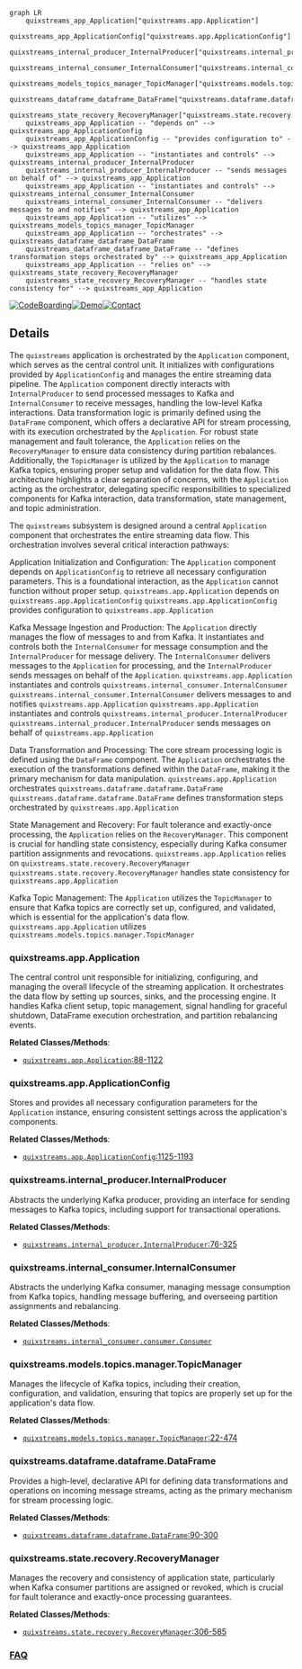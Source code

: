 ```mermaid
graph LR
    quixstreams_app_Application["quixstreams.app.Application"]
    quixstreams_app_ApplicationConfig["quixstreams.app.ApplicationConfig"]
    quixstreams_internal_producer_InternalProducer["quixstreams.internal_producer.InternalProducer"]
    quixstreams_internal_consumer_InternalConsumer["quixstreams.internal_consumer.InternalConsumer"]
    quixstreams_models_topics_manager_TopicManager["quixstreams.models.topics.manager.TopicManager"]
    quixstreams_dataframe_dataframe_DataFrame["quixstreams.dataframe.dataframe.DataFrame"]
    quixstreams_state_recovery_RecoveryManager["quixstreams.state.recovery.RecoveryManager"]
    quixstreams_app_Application -- "depends on" --> quixstreams_app_ApplicationConfig
    quixstreams_app_ApplicationConfig -- "provides configuration to" --> quixstreams_app_Application
    quixstreams_app_Application -- "instantiates and controls" --> quixstreams_internal_producer_InternalProducer
    quixstreams_internal_producer_InternalProducer -- "sends messages on behalf of" --> quixstreams_app_Application
    quixstreams_app_Application -- "instantiates and controls" --> quixstreams_internal_consumer_InternalConsumer
    quixstreams_internal_consumer_InternalConsumer -- "delivers messages to and notifies" --> quixstreams_app_Application
    quixstreams_app_Application -- "utilizes" --> quixstreams_models_topics_manager_TopicManager
    quixstreams_app_Application -- "orchestrates" --> quixstreams_dataframe_dataframe_DataFrame
    quixstreams_dataframe_dataframe_DataFrame -- "defines transformation steps orchestrated by" --> quixstreams_app_Application
    quixstreams_app_Application -- "relies on" --> quixstreams_state_recovery_RecoveryManager
    quixstreams_state_recovery_RecoveryManager -- "handles state consistency for" --> quixstreams_app_Application
```

[![CodeBoarding](https://img.shields.io/badge/Generated%20by-CodeBoarding-9cf?style=flat-square)](https://github.com/CodeBoarding/GeneratedOnBoardings)[![Demo](https://img.shields.io/badge/Try%20our-Demo-blue?style=flat-square)](https://www.codeboarding.org/demo)[![Contact](https://img.shields.io/badge/Contact%20us%20-%20contact@codeboarding.org-lightgrey?style=flat-square)](mailto:contact@codeboarding.org)

## Details

The `quixstreams` application is orchestrated by the `Application` component, which serves as the central control unit. It initializes with configurations provided by `ApplicationConfig` and manages the entire streaming data pipeline. The `Application` component directly interacts with `InternalProducer` to send processed messages to Kafka and `InternalConsumer` to receive messages, handling the low-level Kafka interactions. Data transformation logic is primarily defined using the `DataFrame` component, which offers a declarative API for stream processing, with its execution orchestrated by the `Application`. For robust state management and fault tolerance, the `Application` relies on the `RecoveryManager` to ensure data consistency during partition rebalances. Additionally, the `TopicManager` is utilized by the `Application` to manage Kafka topics, ensuring proper setup and validation for the data flow. This architecture highlights a clear separation of concerns, with the `Application` acting as the orchestrator, delegating specific responsibilities to specialized components for Kafka interaction, data transformation, state management, and topic administration.

The `quixstreams` subsystem is designed around a central `Application` component that orchestrates the entire streaming data flow. This orchestration involves several critical interaction pathways:

Application Initialization and Configuration: The `Application` component depends on `ApplicationConfig` to retrieve all necessary configuration parameters. This is a foundational interaction, as the `Application` cannot function without proper setup.
`quixstreams.app.Application` depends on `quixstreams.app.ApplicationConfig`
`quixstreams.app.ApplicationConfig` provides configuration to `quixstreams.app.Application`

Kafka Message Ingestion and Production: The `Application` directly manages the flow of messages to and from Kafka. It instantiates and controls both the `InternalConsumer` for message consumption and the `InternalProducer` for message delivery. The `InternalConsumer` delivers messages to the `Application` for processing, and the `InternalProducer` sends messages on behalf of the `Application`.
`quixstreams.app.Application` instantiates and controls `quixstreams.internal_consumer.InternalConsumer`
`quixstreams.internal_consumer.InternalConsumer` delivers messages to and notifies `quixstreams.app.Application`
`quixstreams.app.Application` instantiates and controls `quixstreams.internal_producer.InternalProducer`
`quixstreams.internal_producer.InternalProducer` sends messages on behalf of `quixstreams.app.Application`

Data Transformation and Processing: The core stream processing logic is defined using the `DataFrame` component. The `Application` orchestrates the execution of the transformations defined within the `DataFrame`, making it the primary mechanism for data manipulation.
`quixstreams.app.Application` orchestrates `quixstreams.dataframe.dataframe.DataFrame`
`quixstreams.dataframe.dataframe.DataFrame` defines transformation steps orchestrated by `quixstreams.app.Application`

State Management and Recovery: For fault tolerance and exactly-once processing, the `Application` relies on the `RecoveryManager`. This component is crucial for handling state consistency, especially during Kafka consumer partition assignments and revocations.
`quixstreams.app.Application` relies on `quixstreams.state.recovery.RecoveryManager`
`quixstreams.state.recovery.RecoveryManager` handles state consistency for `quixstreams.app.Application`

Kafka Topic Management: The `Application` utilizes the `TopicManager` to ensure that Kafka topics are correctly set up, configured, and validated, which is essential for the application's data flow.
`quixstreams.app.Application` utilizes `quixstreams.models.topics.manager.TopicManager`

### quixstreams.app.Application
The central control unit responsible for initializing, configuring, and managing the overall lifecycle of the streaming application. It orchestrates the data flow by setting up sources, sinks, and the processing engine. It handles Kafka client setup, topic management, signal handling for graceful shutdown, DataFrame execution orchestration, and partition rebalancing events.


**Related Classes/Methods**:

- <a href="https://github.com/quixio/quix-streams/blob/main/quixstreams/app.py#L88-L1122" target="_blank" rel="noopener noreferrer">`quixstreams.app.Application`:88-1122</a>


### quixstreams.app.ApplicationConfig
Stores and provides all necessary configuration parameters for the `Application` instance, ensuring consistent settings across the application's components.


**Related Classes/Methods**:

- <a href="https://github.com/quixio/quix-streams/blob/main/quixstreams/app.py#L1125-L1193" target="_blank" rel="noopener noreferrer">`quixstreams.app.ApplicationConfig`:1125-1193</a>


### quixstreams.internal_producer.InternalProducer
Abstracts the underlying Kafka producer, providing an interface for sending messages to Kafka topics, including support for transactional operations.


**Related Classes/Methods**:

- <a href="https://github.com/quixio/quix-streams/blob/main/quixstreams/internal_producer.py#L76-L325" target="_blank" rel="noopener noreferrer">`quixstreams.internal_producer.InternalProducer`:76-325</a>


### quixstreams.internal_consumer.InternalConsumer
Abstracts the underlying Kafka consumer, managing message consumption from Kafka topics, handling message buffering, and overseeing partition assignments and rebalancing.


**Related Classes/Methods**:

- <a href="https://github.com/quixio/quix-streams/blob/main/quixstreams/internal_consumer/consumer.py" target="_blank" rel="noopener noreferrer">`quixstreams.internal_consumer.consumer.Consumer`</a>


### quixstreams.models.topics.manager.TopicManager
Manages the lifecycle of Kafka topics, including their creation, configuration, and validation, ensuring that topics are properly set up for the application's data flow.


**Related Classes/Methods**:

- <a href="https://github.com/quixio/quix-streams/blob/main/quixstreams/models/topics/manager.py#L22-L474" target="_blank" rel="noopener noreferrer">`quixstreams.models.topics.manager.TopicManager`:22-474</a>


### quixstreams.dataframe.dataframe.DataFrame
Provides a high-level, declarative API for defining data transformations and operations on incoming message streams, acting as the primary mechanism for stream processing logic.


**Related Classes/Methods**:

- <a href="https://github.com/quixio/quix-streams/blob/main/quixstreams/dataframe/dataframe.py#L90-L300" target="_blank" rel="noopener noreferrer">`quixstreams.dataframe.dataframe.DataFrame`:90-300</a>


### quixstreams.state.recovery.RecoveryManager
Manages the recovery and consistency of application state, particularly when Kafka consumer partitions are assigned or revoked, which is crucial for fault tolerance and exactly-once processing guarantees.


**Related Classes/Methods**:

- <a href="https://github.com/quixio/quix-streams/blob/main/quixstreams/state/recovery.py#L306-L585" target="_blank" rel="noopener noreferrer">`quixstreams.state.recovery.RecoveryManager`:306-585</a>




### [FAQ](https://github.com/CodeBoarding/GeneratedOnBoardings/tree/main?tab=readme-ov-file#faq)